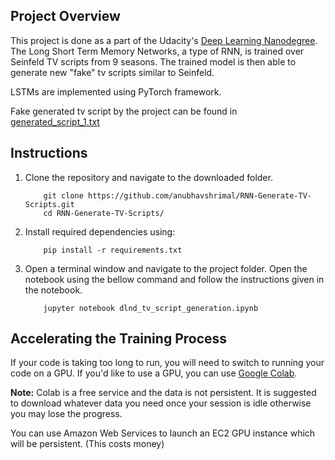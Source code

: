 ## Project Overview

This project is done as a part of the Udacity's [Deep Learning Nanodegree](https://eu.udacity.com/course/deep-learning-nanodegree--nd101). The Long Short Term Memory Networks, a type of RNN, is trained over Seinfeld TV scripts from 9 seasons. The trained model is then able to generate new "fake" tv scripts similar to Seinfeld.

LSTMs are implemented using PyTorch framework.

Fake generated tv script by the project can be found in [generated_script_1.txt](generated_script_1.txt)


## Instructions

1. Clone the repository and navigate to the downloaded folder.
	
	```	
		git clone https://github.com/anubhavshrimal/RNN-Generate-TV-Scripts.git
		cd RNN-Generate-TV-Scripts/
	```
2. Install required dependencies using:
	
	```
		pip install -r requirements.txt
	```
3. Open a terminal window and navigate to the project folder. Open the notebook using the bellow command and follow the instructions given in the notebook.
	
	```
		jupyter notebook dlnd_tv_script_generation.ipynb
	```


## Accelerating the Training Process 

If your code is taking too long to run, you will need to switch to running your code on a GPU.  If you'd like to use a GPU, you can use [Google Colab](https://colab.research.google.com/). 

**Note:** Colab is a free service and the data is not persistent. It is suggested to download whatever data you need once your session is idle otherwise you may lose the progress.

You can use Amazon Web Services to launch an EC2 GPU instance which will be persistent. (This costs money)
